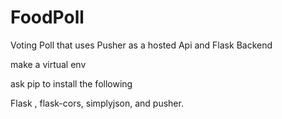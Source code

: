 # FoodPoll
Voting Poll that uses Pusher as a hosted Api and Flask Backend

make a virtual env

ask pip to install the following 

Flask , flask-cors, simplyjson, and pusher.
